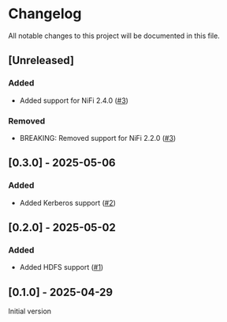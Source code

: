# Changelog

All notable changes to this project will be documented in this file.

## [Unreleased]

### Added

- Added support for NiFi 2.4.0 ([#3])

### Removed

- BREAKING: Removed support for NiFi 2.2.0 ([#3])

[#3]: https://github.com/stackabletech/nifi-iceberg-bundle/pull/3

## [0.3.0] - 2025-05-06

### Added

- Added Kerberos support ([#2])

[#2]: https://github.com/stackabletech/nifi-iceberg-bundle/pull/2

## [0.2.0] - 2025-05-02

### Added

- Added HDFS support ([#1])

[#1]: https://github.com/stackabletech/nifi-iceberg-bundle/pull/1

## [0.1.0] - 2025-04-29

Initial version
